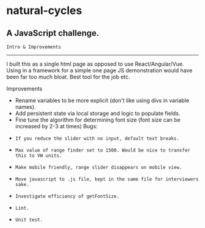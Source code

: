 # natural-cycles
A JavaScript challenge. 
-------------
    Intro & Improvements
-------------

I built this as a single html page as opposed to use React/Angular/Vue.
Using in a framework for a simple one page JS demonstration would have been far too much bloat.
Best tool for the job etc.

Improvements
  * Rename variables to be more explicit (don't like using divs in variable names).
  * Add persistent state via local storage and logic to populate fields.
  * Fine tune the algorithm for determining font size (font size can be increased by 2-3 at times)
Bugs:
  *     If you reduce the slider with no input, default text breaks.
  *     Max value of range finder set to 1500. Would be nice to transfer this to VW units.
  *     Make mobile friendly, range slider disappears on mobile view.
  *     Move javascript to .js file, kept in the same file for interviewers sake.
  *     Investigate efficiency of getFontSize.
  *     Lint.
  *     Unit test.
